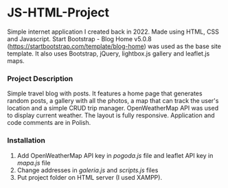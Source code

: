 # JS-HTML-Project
Simple internet application I created back in 2022. Made using HTML, CSS and Javascript. Start Bootstrap - Blog Home v5.0.8 (https://startbootstrap.com/template/blog-home) was used as the base site template. It also uses Bootstrap, jQuery, lightbox.js gallery and leaflet.js maps.

### Project Description
Simple travel blog with posts. It features a home page that generates random posts, a gallery with all the photos, a map that can track the user's location and a simple CRUD trip manager. OpenWeatherMap API was used to display current weather. The layout is fully responsive. Application and code comments are in Polish.

### Installation
1. Add OpenWeatherMap API key in _pogoda.js_ file and leaflet API key in _mapa.js_ file
2. Change addresses in _galeria.js_ and _scripts.js_ files
3. Put project folder on HTML server (I used XAMPP). 

